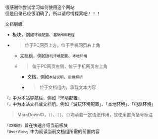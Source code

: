 很感谢你尝试学习如何使用这个网站  
但是目录已经很明确了，所以请尽情探索吧！！！


文档层级  
- 板块，例如`环境配置`、`基础MOD教程`
- >位于PC网页上方，位于手机网页右上角
  - 文档组，例如`游玩环境配置`、`本地环境`
  - >位于PC网页左侧，位于手机网页左上角
    - 文档，例如`本站说明`、`后缀解析`
    - >位于文档组内，承载文本内容

`『』`中为本站导航栏，例如『环境配置』  
`「」`中为本站文档或文档组，例如「游玩环境配置」、「本地环境」、「电脑环境」  
>MarkDown中，`()`、`[]`、`{}`均承载一定语法作用，故使用直角括号标注

`「XX概述」`旨在快速介绍当前板块  
`「OverView」`中为阅读当前文档组所需的前置内容